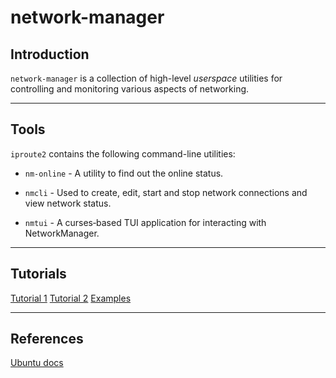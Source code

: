 # network-manager

## Introduction

`network-manager` is a collection of high-level _userspace_ utilities for controlling and monitoring various aspects of networking.

---

## Tools

`iproute2` contains the following command-line utilities: 

* `nm-online` - A utility to find out the online status.

* `nmcli` - Used to create, edit, start and stop network connections and view network status.

* `nmtui` - A curses‐based TUI application for interacting with NetworkManager.

---

## Tutorials

[Tutorial 1](https://www.tecmint.com/configure-network-connections-using-nmcli-tool-in-linux/)
[Tutorial 2](https://www.unixmen.com/basics-networkmanager-command-line-tool-nmcli/)
[Examples](https://people.freedesktop.org/~lkundrak/nm-docs/nmcli-examples.html)

---

## References

[Ubuntu docs](https://developer.gnome.org/NetworkManager/stable/nmcli.html)
